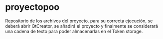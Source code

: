 # proyectopoo
Repositorio de los archivos del proyecto. para su correcta ejecución, se deberá abrir QtCreator, se añadirá el proyecto y finalmente se considerará una cadena de texto para poder almacenarlas en el Token storage.
